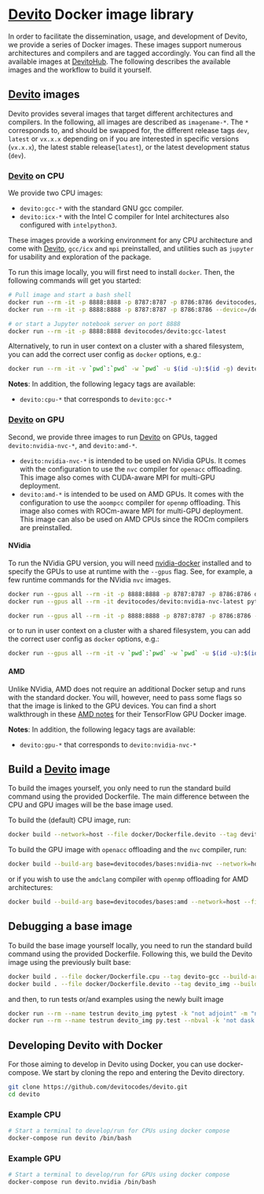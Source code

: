 # [Devito] Docker image library

In order to facilitate the dissemination, usage, and development of Devito, we provide a series of Docker images. These images support numerous architectures and compilers and are tagged accordingly. You can find all the available images at [DevitoHub](https://hub.docker.com/r/devitocodes/). The following describes the available images and the workflow to build it yourself. 

## [Devito] images

Devito provides several images that target different architectures and compilers. In the following, all images are described as `imagename-*`. The `*` corresponds to, and should be swapped for, the different release tags `dev`, `latest` or `vx.x.x` depending on if you are interested in specific versions (`vx.x.x`), the latest stable release(`latest`), or the latest development status (`dev`).

### [Devito] on CPU

We provide two CPU images:
- `devito:gcc-*` with the standard GNU gcc compiler.
- `devito:icx-*` with the Intel C compiler for Intel architectures also configured with `intelpython3`.

These images provide a working environment for any CPU architecture and come with [Devito], `gcc/icx` and `mpi` preinstalled, and utilities such as `jupyter` for usability and exploration of the package.

To run this image locally, you will first need to install `docker`. Then, the following commands will get you started:

```bash
# Pull image and start a bash shell 
docker run --rm -it -p 8888:8888 -p 8787:8787 -p 8786:8786 devitocodes/devito:gcc-latest /bin/bash
docker run --rm -it -p 8888:8888 -p 8787:8787 -p 8786:8786 --device=/dev/infiniband/uverbs0 --device=/dev/infiniband/rdma_cm devitocodes/devito:gcc-latest /bin/bash

# or start a Jupyter notebook server on port 8888
docker run --rm -it -p 8888:8888 devitocodes/devito:gcc-latest

```

Alternatively, to run in user context on a cluster with a shared filesystem, you can add the correct user config as `docker` options, e.g.:

```bash
docker run --rm -it -v `pwd`:`pwd` -w `pwd` -u $(id -u):$(id -g) devitocodes/devito:gcc-latest python examples/seismic/acoustic/acoustic_example.py
```

**Notes**:
In addition, the following legacy tags are available:

- `devito:cpu-*` that corresponds to `devito:gcc-*`


### [Devito] on GPU

Second, we provide three images to run [Devito] on GPUs, tagged `devito:nvidia-nvc-*`, and `devito:amd-*`.

- `devito:nvidia-nvc-*` is intended to be used on NVidia GPUs. It comes with the configuration to use the `nvc` compiler for `openacc` offloading. This image also comes with CUDA-aware MPI for multi-GPU deployment.
- `devito:amd-*` is intended to be used on AMD GPUs. It comes with the configuration to use the `aoompcc` compiler for `openmp` offloading. This image also comes with ROCm-aware MPI for multi-GPU deployment. This image can also be used on AMD CPUs since the ROCm compilers are preinstalled.

#### NVidia

To run the NVidia GPU version, you will need [nvidia-docker](https://github.com/NVIDIA/nvidia-docker) installed and to specify the GPUs to use at runtime with the `--gpus` flag. See, for example, a few runtime commands for the NVidia `nvc` images.


```bash
docker run --gpus all --rm -it -p 8888:8888 -p 8787:8787 -p 8786:8786 devitocodes/devito:nvidia-nvc-latest
docker run --gpus all --rm -it devitocodes/devito:nvidia-nvc-latest python examples/seismic/acoustic/acoustic_example.py

docker run --gpus all --rm -it -p 8888:8888 -p 8787:8787 -p 8786:8786 --device=/dev/infiniband/uverbs0 --device=/dev/infiniband/rdma_cm  devitocodes/devito:nvidia-nvc-latest
```

or to run in user context on a cluster with a shared filesystem, you can add the correct user config as `docker` options, e.g.:

```bash
docker run --gpus all --rm -it -v `pwd`:`pwd` -w `pwd` -u $(id -u):$(id -g) devitocodes/devito:nvidia-nvc-latest python examples/seismic/acoustic/acoustic_example.py
```


#### AMD

Unlike NVidia, AMD does not require an additional Docker setup and runs with the standard docker. You will, however, need to pass some flags so that the image is linked to the GPU devices. You can find a short walkthrough in these [AMD notes](https://developer.amd.com/wp-content/resources/ROCm%20Learning%20Centre/chapter5/Chapter5.3_%20KerasMultiGPU_ROCm.pdf) for their TensorFlow GPU Docker image.


**Notes**:
In addition, the following legacy tags are available:

- `devito:gpu-*` that corresponds to `devito:nvidia-nvc-*`


## Build a [Devito] image

To build the images yourself, you only need to run the standard build command using the provided Dockerfile. The main difference between the CPU and GPU images will be the base image used.


To build the (default) CPU image, run:

```bash
docker build --network=host --file docker/Dockerfile.devito --tag devito .
```

To build the GPU image with `openacc` offloading and the `nvc` compiler, run:

```bash
docker build --build-arg base=devitocodes/bases:nvidia-nvc --network=host --file docker/Dockerfile.devito --tag devito .
```

or if you wish to use the `amdclang` compiler with `openmp` offloading for AMD architectures:

```bash
docker build --build-arg base=devitocodes/bases:amd --network=host --file docker/Dockerfile --tag devito .
```

## Debugging a base image

To build the base image yourself locally, you need to run the standard build command using the provided Dockerfile.
Following this, we build the Devito image using the previously built base:

```bash
docker build . --file docker/Dockerfile.cpu --tag devito-gcc --build-arg arch=gcc
docker build . --file docker/Dockerfile.devito --tag devito_img --build-arg base=devito-gcc:latest
```

and then, to run tests or/and examples using the newly built image

```bash
docker run --rm --name testrun devito_img pytest -k "not adjoint" -m "not parallel" tests/
docker run --rm --name testrun devito_img py.test --nbval -k 'not dask' examples/seismic/tutorials/
```

[Devito]:https://github.com/devitocodes/devito

## Developing Devito with Docker

For those aiming to develop in Devito using Docker, you can use docker-compose.
We start by cloning the repo and entering the Devito directory.

```bash
git clone https://github.com/devitocodes/devito.git
cd devito
```

### Example CPU

```bash
# Start a terminal to develop/run for CPUs using docker compose
docker-compose run devito /bin/bash
```

### Example GPU
```bash
# Start a terminal to develop/run for GPUs using docker compose
docker-compose run devito.nvidia /bin/bash
```